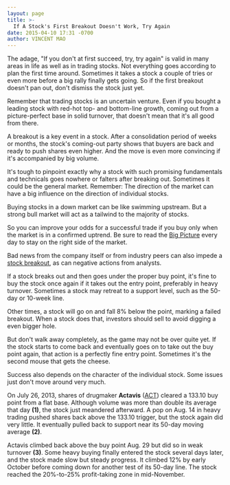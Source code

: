 ```yaml
---
layout: page
title: >-
  If A Stock's First Breakout Doesn't Work, Try Again
date: 2015-04-10 17:31 -0700
author: VINCENT MAO
---
```





The adage, "If you don't at first succeed, try, try again" is valid in many areas in life as well as in trading stocks. Not everything goes according to plan the first time around. Sometimes it takes a stock a couple of tries or even more before a big rally finally gets going. So if the first breakout doesn't pan out, don't dismiss the stock just yet.

  

Remember that trading stocks is an uncertain venture. Even if you bought a leading stock with red-hot top- and bottom-line growth, coming out from a picture-perfect base in solid turnover, that doesn't mean that it's all good from there.

  

A breakout is a key event in a stock. After a consolidation period of weeks or months, the stock's coming-out party shows that buyers are back and ready to push shares even higher. And the move is even more convincing if it's accompanied by big volume.

  

It's tough to pinpoint exactly why a stock with such promising fundamentals and technicals goes nowhere or falters after breaking out. Sometimes it could be the general market. Remember: The direction of the market can have a big influence on the direction of individual stocks.

  

Buying stocks in a down market can be like swimming upstream. But a strong bull market will act as a tailwind to the majority of stocks.

  

So you can improve your odds for a successful trade if you buy only when the market is in a confirmed uptrend. Be sure to read the [Big Picture](http://news.investors.com/investing/big-picture.htm) every day to stay on the right side of the market.

  

Bad news from the company itself or from industry peers can also impede a [stock breakout](http://education.investors.com/courselandingpage.aspx?id=735787&nav=IBDUCourse6), as can negative actions from analysts.

  

If a stock breaks out and then goes under the proper buy point, it's fine to buy the stock once again if it takes out the entry point, preferably in heavy turnover. Sometimes a stock may retreat to a support level, such as the 50-day or 10-week line.

  

Other times, a stock will go on and fall 8% below the point, marking a failed breakout. When a stock does that, investors should sell to avoid digging a even bigger hole.

  

But don't walk away completely, as the game may not be over quite yet. If the stock starts to come back and eventually goes on to take out the buy point again, that action is a perfectly fine entry point. Sometimes it's the second mouse that gets the cheese.

  

Success also depends on the character of the individual stock. Some issues just don't move around very much.

  

On July 26, 2013, shares of drugmaker **Actavis** ([ACT](https://research.investors.com/quote.aspx?symbol=ACT)) cleared a 133.10 buy point from a flat base. Although volume was more than double its average that day **(1)**, the stock just meandered afterward. A pop on Aug. 14 in heavy trading pushed shares back above the 133.10 trigger, but the stock again did very little. It eventually pulled back to support near its 50-day moving average **(2)**.

  

Actavis climbed back above the buy point Aug. 29 but did so in weak turnover **(3)**. Some heavy buying finally entered the stock several days later, and the stock made slow but steady progress. It climbed 12% by early October before coming down for another test of its 50-day line. The stock reached the 20%-to-25% profit-taking zone in mid-November.




